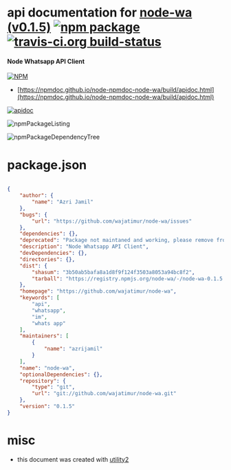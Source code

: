 # api documentation for  [node-wa (v0.1.5)](https://github.com/wajatimur/node-wa)  [![npm package](https://img.shields.io/npm/v/npmdoc-node-wa.svg?style=flat-square)](https://www.npmjs.org/package/npmdoc-node-wa) [![travis-ci.org build-status](https://api.travis-ci.org/npmdoc/node-npmdoc-node-wa.svg)](https://travis-ci.org/npmdoc/node-npmdoc-node-wa)
#### Node Whatsapp API Client

[![NPM](https://nodei.co/npm/node-wa.png?downloads=true&downloadRank=true&stars=true)](https://www.npmjs.com/package/node-wa)

- [https://npmdoc.github.io/node-npmdoc-node-wa/build/apidoc.html](https://npmdoc.github.io/node-npmdoc-node-wa/build/apidoc.html)

[![apidoc](https://npmdoc.github.io/node-npmdoc-node-wa/build/screenCapture.buildCi.browser.%252Ftmp%252Fbuild%252Fapidoc.html.png)](https://npmdoc.github.io/node-npmdoc-node-wa/build/apidoc.html)

![npmPackageListing](https://npmdoc.github.io/node-npmdoc-node-wa/build/screenCapture.npmPackageListing.svg)

![npmPackageDependencyTree](https://npmdoc.github.io/node-npmdoc-node-wa/build/screenCapture.npmPackageDependencyTree.svg)



# package.json

```json

{
    "author": {
        "name": "Azri Jamil"
    },
    "bugs": {
        "url": "https://github.com/wajatimur/node-wa/issues"
    },
    "dependencies": {},
    "deprecated": "Package not maintaned and working, please remove from app or package dependency.",
    "description": "Node Whatsapp API Client",
    "devDependencies": {},
    "directories": {},
    "dist": {
        "shasum": "3b50ab5bafa8a1d8f9f124f3503a8053a94bc8f2",
        "tarball": "https://registry.npmjs.org/node-wa/-/node-wa-0.1.5.tgz"
    },
    "homepage": "https://github.com/wajatimur/node-wa",
    "keywords": [
        "api",
        "whatsapp",
        "im",
        "whats app"
    ],
    "maintainers": [
        {
            "name": "azrijamil"
        }
    ],
    "name": "node-wa",
    "optionalDependencies": {},
    "repository": {
        "type": "git",
        "url": "git://github.com/wajatimur/node-wa.git"
    },
    "version": "0.1.5"
}
```



# misc
- this document was created with [utility2](https://github.com/kaizhu256/node-utility2)
